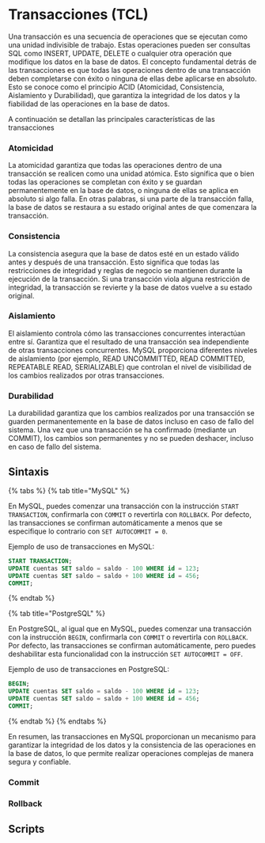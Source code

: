 # Transacciones (TCL)

Una transacción es una secuencia de operaciones que se ejecutan como una unidad indivisible de trabajo. Estas operaciones pueden ser consultas SQL como INSERT, UPDATE, DELETE o cualquier otra operación que modifique los datos en la base de datos. El concepto fundamental detrás de las transacciones es que todas las operaciones dentro de una transacción deben completarse con éxito o ninguna de ellas debe aplicarse en absoluto. Esto se conoce como el principio ACID (Atomicidad, Consistencia, Aislamiento y Durabilidad), que garantiza la integridad de los datos y la fiabilidad de las operaciones en la base de datos.

A continuación se detallan las principales características de las transacciones

### Atomicidad

La atomicidad garantiza que todas las operaciones dentro de una transacción se realicen como una unidad atómica. Esto significa que o bien todas las operaciones se completan con éxito y se guardan permanentemente en la base de datos, o ninguna de ellas se aplica en absoluto si algo falla. En otras palabras, si una parte de la transacción falla, la base de datos se restaura a su estado original antes de que comenzara la transacción.

### Consistencia

La consistencia asegura que la base de datos esté en un estado válido antes y después de una transacción. Esto significa que todas las restricciones de integridad y reglas de negocio se mantienen durante la ejecución de la transacción. Si una transacción viola alguna restricción de integridad, la transacción se revierte y la base de datos vuelve a su estado original.

### Aislamiento

El aislamiento controla cómo las transacciones concurrentes interactúan entre sí. Garantiza que el resultado de una transacción sea independiente de otras transacciones concurrentes. MySQL proporciona diferentes niveles de aislamiento (por ejemplo, READ UNCOMMITTED, READ COMMITTED, REPEATABLE READ, SERIALIZABLE) que controlan el nivel de visibilidad de los cambios realizados por otras transacciones.

### Durabilidad

La durabilidad garantiza que los cambios realizados por una transacción se guarden permanentemente en la base de datos incluso en caso de fallo del sistema. Una vez que una transacción se ha confirmado (mediante un COMMIT), los cambios son permanentes y no se pueden deshacer, incluso en caso de fallo del sistema.

## Sintaxis

{% tabs %}
{% tab title="MySQL" %}


En MySQL, puedes comenzar una transacción con la instrucción `START TRANSACTION`, confirmarla con `COMMIT` o revertirla con `ROLLBACK`. Por defecto, las transacciones se confirman automáticamente a menos que se especifique lo contrario con `SET AUTOCOMMIT = 0`.

Ejemplo de uso de transacciones en MySQL:

```sql
START TRANSACTION;
UPDATE cuentas SET saldo = saldo - 100 WHERE id = 123;
UPDATE cuentas SET saldo = saldo + 100 WHERE id = 456;
COMMIT;
```
{% endtab %}

{% tab title="PostgreSQL" %}


En PostgreSQL, al igual que en MySQL, puedes comenzar una transacción con la instrucción `BEGIN`, confirmarla con `COMMIT` o revertirla con `ROLLBACK`. Por defecto, las transacciones se confirman automáticamente, pero puedes deshabilitar esta funcionalidad con la instrucción `SET AUTOCOMMIT = OFF`.

Ejemplo de uso de transacciones en PostgreSQL:

```sql
BEGIN;
UPDATE cuentas SET saldo = saldo - 100 WHERE id = 123;
UPDATE cuentas SET saldo = saldo + 100 WHERE id = 456;
COMMIT;
```
{% endtab %}
{% endtabs %}

En resumen, las transacciones en MySQL proporcionan un mecanismo para garantizar la integridad de los datos y la consistencia de las operaciones en la base de datos, lo que permite realizar operaciones complejas de manera segura y confiable.

### Commit



### Rollback



## Scripts



